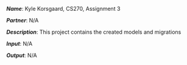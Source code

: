 ***Name***: Kyle Korsgaard, CS270, Assignment 3

***Partner***: N/A

***Description***: This project contains the created models and migrations

***Input***: N/A

***Output***: N/A
